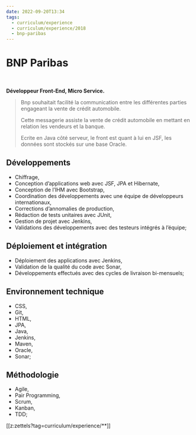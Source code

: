 ```yaml
---
date: 2022-09-20T13:34
tags:
  - curriculum/experience
  - curriculum/experience/2018
  - bnp-paribas
---
```


# BNP Paribas

$~$

**Développeur Front-End, Micro Service.**

> Bnp souhaitait facilité la communication entre les différentes parties engageant la vente de crédit automobile.
> 
> Cette messagerie assiste la vente de crédit automobile en mettant en relation les vendeurs et la
> banque. 
> 
> Ecrite en Java côté serveur, le front est quant à lui en JSF, les données sont stockés sur une base Oracle.

## Développements

-   Chiffrage,
-   Conception d’applications web avec JSF, JPA et Hibernate,
-   Conception de l’IHM avec Bootstrap,
-   Coordination des développements avec une équipe de développeurs
    internationaux,
-   Corrections d’annomalies de production,
-   Rédaction de tests unitaires avec JUnit,
-   Gestion de projet avec Jenkins,
-   Validations des développements avec des testeurs intégrés à
    l’équipe;

## Déploiement et intégration

-   Déploiement des applications avec Jenkins,
-   Validation de la qualité du code avec Sonar,
-   Développements effectués avec des cycles de livraison bi-mensuels;

## Environnement technique

-   CSS,
-   Git,
-   HTML,
-   JPA,
-   Java,
-   Jenkins,
-   Maven,
-   Oracle,
-   Sonar;

## Méthodologie

-   Agile,
-   Pair Programming,
-   Scrum,
-   Kanban,
-   TDD;

[[z:zettels?tag=curriculum/experience/**]]
